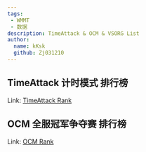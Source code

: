 ```yaml
---
tags: 
 - WMMT
 - 数据
description: TimeAttack & OCM & VSORG List
author:
  name: kKsk
  github: Zj031210
---
```


## TimeAttack 计时模式 排行榜

Link: <a href="https://lowcode.methodot.com/app/olg-wmmt-public/page-6485dc196fbfd93d5cd41d80" target="_blank">TimeAttack Rank</a>

## OCM 全服冠军争夺赛 排行榜

Link: <a href="https://lowcode.methodot.com/app/olg-wmmt-public/page-6486f3e06fbfd93d5cd423de" target="_blank">OCM Rank</a>
